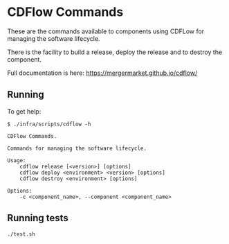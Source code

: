 # CDFlow Commands

These are the commands available to components using CDFLow for managing the software lifecycle.

There is the facility to build a release, deploy the release and to destroy the component.

Full documentation is here: https://mergermarket.github.io/cdflow/

## Running

To get help:
```
$ ./infra/scripts/cdflow -h

CDFlow Commands.

Commands for managing the software lifecycle.

Usage:
    cdflow release [<version>] [options]
    cdflow deploy <environment> <version> [options]
    cdflow destroy <environment> [options]

Options:
    -c <component_name>, --component <component_name>
```

## Running tests

```
./test.sh
```
